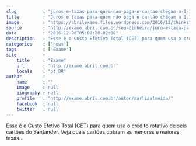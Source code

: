 ```yaml
---
slug          : "juros-e-taxas-para-quem-nao-paga-o-cartao-chegam-a-1-100-ao-ano"
title         : "Juros e taxas para quem não paga o cartão chegam a 1.100% ao ano"
image         : "https://abrilexame.files.wordpress.com/2016/12/thinkstockphotos-176879959-1.jpg?quality=70&strip=all&w=680"
source        : "http://exame.abril.com.br/seu-dinheiro/juro-e-taxa-para-quem-nao-paga-a-fatura-do-cartao-chega-a-1-100/"
date          : "2016-12-06T05:00:28-02:00"
description   : "Esse é o Custo Efetivo Total (CET) para quem usa o crédito rotativo de seis cartões do Santander. Veja quais cartões cobram as menores e maiores taxas..."
categories    : ['news']
tags          : ['Exame']
site          :
    title     : "Exame"
    url       : "http://exame.abril.com.br"
    locale    : "pt_BR"
author        :
    name      : ""
    image     : null
    biography : null
    profile   : "http://exame.abril.com.br/autor/marliaalmeida/"
    facebook  : null
    twitter   : null
---
```


Esse é o Custo Efetivo Total (CET) para quem usa o crédito rotativo de seis cartões do Santander. Veja quais cartões cobram as menores e maiores taxas...
